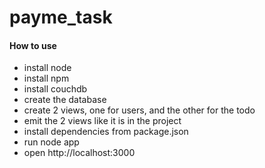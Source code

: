 # payme_task

<h4> How to use </h4>
<ul>
  <li>install node</li>
  <li>install npm</li>
  <li>install couchdb</li>
  <li>create the database</li>
  <li>create 2 views, one for users, and the other for the todo</li>
  <li>emit the 2 views like it is in the project</li>
  <li>install dependencies from package.json</li>
  <li>run node app</li>
  <li>open http://localhost:3000</li>
</ul>
